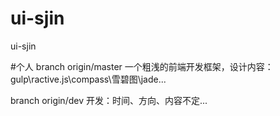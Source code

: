 # ui-sjin
ui-sjin

#个人
branch origin/master 一个粗浅的前端开发框架，设计内容：gulp\ractive.js\compass\雪碧图\jade...

branch origin/dev 开发：时间、方向、内容不定...
